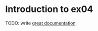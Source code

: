 # Introduction to ex04

TODO: write [great documentation](http://jacobian.org/writing/what-to-write/)
